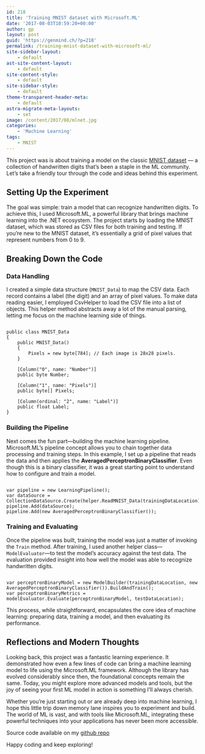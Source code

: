 ```yaml
---
id: 218
title: 'Training MNIST dataset with Microsoft.ML'
date: '2017-08-03T10:59:20+00:00'
author: gp
layout: post
guid: 'https://genmind.ch/?p=218'
permalink: /training-mnist-dataset-with-microsoft-ml/
site-sidebar-layout:
    - default
ast-site-content-layout:
    - default
site-content-style:
    - default
site-sidebar-style:
    - default
theme-transparent-header-meta:
    - default
astra-migrate-meta-layouts:
    - set
image: /content/2017/08/mlnet.jpg
categories:
    - 'Machine Learning'
tags:
    - MNIST
---
```


This project was is about training a model on the classic [MNIST dataset](https://yann.lecun.com/exdb/mnist/) — a collection of handwritten digits that’s been a staple in the ML community. Let’s take a friendly tour through the code and ideas behind this experiment.

## Setting Up the Experiment

The goal was simple: train a model that can recognize handwritten digits. To achieve this, I used Microsoft.ML, a powerful library that brings machine learning into the .NET ecosystem. The project starts by loading the MNIST dataset, which was stored as CSV files for both training and testing. If you’re new to the MNIST dataset, it’s essentially a grid of pixel values that represent numbers from 0 to 9.

## Breaking Down the Code

### Data Handling

I created a simple data structure (`MNIST_Data`) to map the CSV data. Each record contains a label (the digit) and an array of pixel values. To make data reading easier, I employed CsvHelper to load the CSV file into a list of objects. This helper method abstracts away a lot of the manual parsing, letting me focus on the machine learning side of things.

```
 
public class MNIST_Data
{
    public MNIST_Data()
    {
        Pixels = new byte[784]; // Each image is 28x28 pixels.
    }

    [Column("0", name: "Number")]
    public byte Number;

    [Column("1", name: "Pixels")]
    public byte[] Pixels;

    [Column(ordinal: "2", name: "Label")]
    public float Label;
}

```

### Building the Pipeline

Next comes the fun part—building the machine learning pipeline. Microsoft.ML’s pipeline concept allows you to chain together data processing and training steps. In this example, I set up a pipeline that reads the data and then applies the **AveragedPerceptronBinaryClassifier**. Even though this is a binary classifier, it was a great starting point to understand how to configure and train a model.

```
 
var pipeline = new LearningPipeline();
var dataSource = CollectionDataSource.Create(helper.ReadMNIST_Data(trainingDataLocation));
pipeline.Add(dataSource);
pipeline.Add(new AveragedPerceptronBinaryClassifier());
```

### Training and Evaluating

Once the pipeline was built, training the model was just a matter of invoking the `Train` method. After training, I used another helper class—`ModelEvaluator`—to test the model’s accuracy against the test data. The evaluation provided insight into how well the model was able to recognize handwritten digits.

```
 
var perceptronBinaryModel = new ModelBuilder(trainingDataLocation, new AveragedPerceptronBinaryClassifier()).BuildAndTrain();
var perceptronBinaryMetrics = modelEvaluator.Evaluate(perceptronBinaryModel, testDataLocation);
```

This process, while straightforward, encapsulates the core idea of machine learning: preparing data, training a model, and then evaluating its performance.

## Reflections and Modern Thoughts

Looking back, this project was a fantastic learning experience. It demonstrated how even a few lines of code can bring a machine learning model to life using the Microsoft.ML framework. Although the library has evolved considerably since then, the foundational concepts remain the same. Today, you might explore more advanced models and tools, but the joy of seeing your first ML model in action is something I’ll always cherish.

Whether you’re just starting out or are already deep into machine learning, I hope this little trip down memory lane inspires you to experiment and build. The world of ML is vast, and with tools like Microsoft.ML, integrating these powerful techniques into your applications has never been more accessible.

Source code available on my [github repo](https://github.com/gsantopaolo/MNIST_Sample)

Happy coding and keep exploring!
